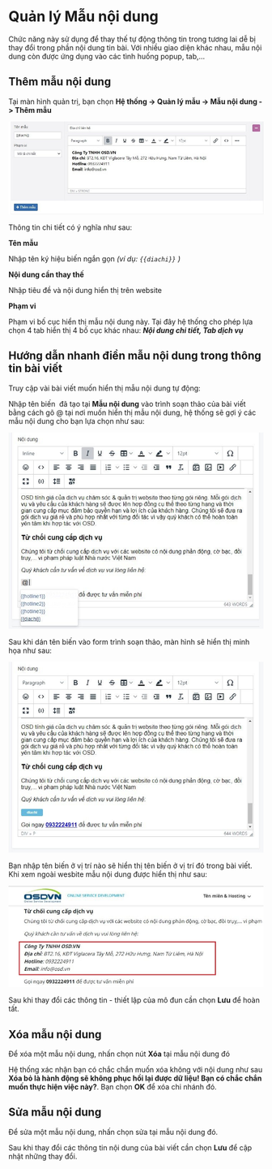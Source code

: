 # Quản lý Mẫu nội dung
Chức năng này sử dụng để thay thế tự động thông tin trong tương lai dễ bị thay đổi trong phần nội dung tin bài. Với nhiều giao diện khác nhau, mẫu nội dung còn được ứng dụng vào các tình huống popup, tab,...

## Thêm mẫu nội dung

Tại màn hình quản trị, bạn chọn **Hệ thống -> Quản lý mẫu -> Mẫu nội dung -> Thêm mẫu**

![mau-noi-dung-1.jpg](img/mau-noi-dung-1.jpg)

Thông tin chi tiết có ý nghĩa như sau:

**Tên mẫu**

Nhập tên ký hiệu biến ngắn gọn _(ví dụ: `{{diachi}}` )_

**Nội dung cần thay thế**

Nhập tiêu đề và nội dung hiển thị trên website

**Phạm vi**

Phạm vi bố cục hiển thị mẫu nội dung này. Tại đây hệ thống cho phép lựa chọn 4 tab hiển thị 4 bố cục khác nhau: **_Nội dung chi tiết, Tab dịch vụ_**

## Hướng dẫn nhanh điền mẫu nội dung trong thông tin bài viết

Truy cập vài bài viết muốn hiển thị mẫu nội dung tự động:

Nhập tên biến  đã tạo tại **Mẫu nội dung** vào trình soạn thảo của bài viết bằng cách gõ @ tại nơi muốn hiển thị mẫu nội dung, hệ thống sẽ gợi ý các mẫu nội dung cho bạn lựa chọn như sau:

![mau-noi-dung-2.jpg](img/mau-noi-dung-2.jpg)

Sau khi dán tên biến vào form trình soạn thảo, màn hình sẽ hiển thị minh họa như sau:

![mau-noi-dung-3.jpg](img/mau-noi-dung-3.jpg)

Bạn nhập tên biến ở vị trí nào sẽ hiển thị tên biến ở vị trí đó trong bài viết. Khi xem ngoài wesbite mẫu nội dung được hiển thị như sau:

![mau-noi-dung-4.jpg](img/mau-noi-dung-4.jpg)

Sau khi thay đổi các thông tin - thiết lập của mô đun cần chọn **Lưu** để hoàn tất.

## Xóa mẫu nội dung

Để xóa một mẫu nội dung, nhấn chọn nút **Xóa** tại mẫu nội dung đó

Hệ thống xác nhận bạn có chắc chắn muốn xóa không với nội dung như sau **Xóa bỏ là hành động sẽ không phục hồi lại được dữ liệu! Bạn có chắc chắn muốn thực hiện việc này?**. Bạn chọn **OK** để xóa chi nhánh đó.

## Sửa mẫu nội dung

Để sửa một mẫu nội dung, nhấn chọn sửa tại mẫu nội dung đó.

Sau khi thay đổi các thông tin nội dung của bài viết cần chọn **Lưu** để cập nhật những thay đổi.